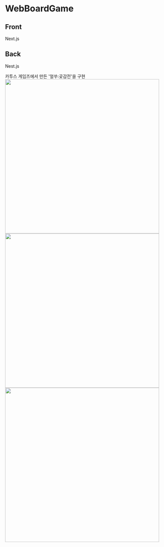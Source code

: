 # WebBoardGame

## Front
Next.js 

## Back
Nest.js 

카투스 게임즈에서 만든 '얼쑤:곶감전'을 구현  
<img src="https://user-images.githubusercontent.com/57505385/217477071-a8a6cc94-a5ef-47da-8d89-f153873683a5.png" width="500" height="500">  
<img src="https://user-images.githubusercontent.com/57505385/217477055-98285e51-280d-462e-9051-670a01bd38aa.png" width="500" height="500">  
<img src="https://user-images.githubusercontent.com/57505385/217477086-e824d2a3-b1df-473e-9426-ce192ce9eb3b.png" width="500" height="500">  
